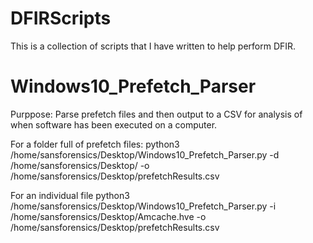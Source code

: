 # DFIRScripts
This is a collection of scripts that I have written to help perform DFIR. 

# Windows10_Prefetch_Parser
Purppose: Parse prefetch files and then output to a CSV for analysis of when software has been executed on a computer. 

For a folder full of prefetch files:
python3 /home/sansforensics/Desktop/Windows10_Prefetch_Parser.py -d /home/sansforensics/Desktop/ -o /home/sansforensics/Desktop/prefetchResults.csv

For an individual file
python3 /home/sansforensics/Desktop/Windows10_Prefetch_Parser.py -i /home/sansforensics/Desktop/Amcache.hve -o /home/sansforensics/Desktop/prefetchResults.csv
